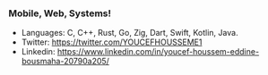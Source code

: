 ### Mobile, Web, Systems!

- Languages: C, C++, Rust, Go, Zig, Dart, Swift, Kotlin, Java.
- Twitter: https://twitter.com/YOUCEFHOUSSEME1
- Linkedin: https://www.linkedin.com/in/youcef-houssem-eddine-bousmaha-20790a205/
